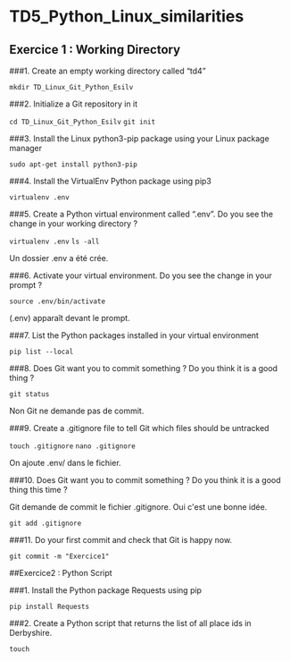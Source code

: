 # TD5_Python_Linux_similarities

## Exercice 1 : Working Directory

###1. Create an empty working directory called “td4”

`mkdir TD_Linux_Git_Python_Esilv`

###2. Initialize a Git repository in it

`cd TD_Linux_Git_Python_Esilv`
`git init`

###3. Install the Linux python3-pip package using your Linux package manager

`sudo apt-get install python3-pip`

###4. Install the VirtualEnv Python package using pip3

`virtualenv .env`

###5. Create a Python virtual environment called “.env”. Do you see the change in your working directory ?

`virtualenv .env`
`ls -all`

Un dossier .env a été crée.

###6. Activate your virtual environment. Do you see the change in your prompt ?

`source .env/bin/activate`

(.env) apparaît devant le prompt.

###7. List the Python packages installed in your virtual environment

`pip list --local`

###8. Does Git want you to commit something ? Do you think it is a good thing ?

`git status`

Non Git ne demande pas de commit.

###9. Create a .gitignore file to tell Git which files should be untracked

`touch .gitignore`
`nano .gitignore`

On ajoute .env/ dans le fichier.

###10. Does Git want you to commit something ? Do you think it is a good thing this time ?

Git demande de commit le fichier .gitignore. Oui c'est une bonne idée.

`git add .gitignore`

###11. Do your first commit and check that Git is happy now.

`git commit -m "Exercice1"`

##Exercice2 : Python Script

###1. Install the Python package Requests using pip

`pip install Requests`

###2. Create a Python script that returns the list of all place ids in Derbyshire.

`touch `
